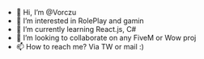 - 👋 Hi, I’m @Vorczu
- 👀 I’m interested in RolePlay and gamin
- 🌱 I’m currently learning React.js, C#
- 💞️ I’m looking to collaborate on any FiveM or Wow proj
- 📫 How to reach me? Via TW or mail :)

<!---
Vorczu/Vorczu is a ✨ special ✨ repository because its `README.md` (this file) appears on your GitHub profile.
You can click the Preview link to take a look at your changes.
--->
